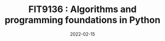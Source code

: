 ---
title: "FIT9136 : Algorithms and programming foundations in Python"
collection: teaching
type: "Introductory unit for postgraudate level for introduction to algorithms and datastructures using Python"
permalink: /teaching/2022-fit9136
venue: "Faculty of Information Technology, Monash University"
date: 2022-02-15
location: "Melbourne, Australia"
---